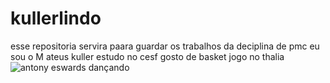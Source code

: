 # kullerlindo
esse repositoria servira paara guardar os trabalhos da deciplina de pmc
eu sou o M ateus kuller
estudo no cesf
gosto de basket
jogo no thalia
![ antony eswards dançando](https://media1.tenor.com/m/YYEBVhA_NWcAAAAd/anthonyedwards-ant.gif)
